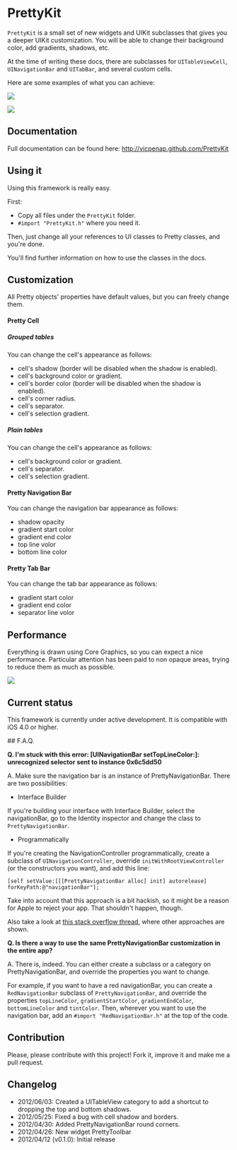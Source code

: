 # PrettyKit

`PrettyKit` is a small set of new widgets and UIKit subclasses that 
gives you a deeper UIKit customization. You will be able to change 
their background color, add gradients, shadows, etc.

At the time of writing these docs, there are subclasses for 
`UITableViewCell`, `UINavigationBar` and `UITabBar`, and several custom
cells.

Here are some examples of what you can achieve:

![](https://github.com/vicpenap/PrettyKit/raw/master/Screenshots/grouped_table.png)

![](https://github.com/vicpenap/PrettyKit/raw/master/Screenshots/plain_table.png)

## Documentation

Full documentation can be found here: http://vicpenap.github.com/PrettyKit

## Using it

Using this framework is really easy.

First:

- Copy all files under the `PrettyKit` folder. 
- `#import "PrettyKit.h"` where you need it.

Then, just change all your references to UI classes to Pretty classes, 
and you're done.

You'll find further information on how to use the classes in the docs.

## Customization

All Pretty objects' properties have default values, but you can freely
change them.

#### Pretty Cell

##### Grouped tables

You can change the cell's appearance as follows:

- cell's shadow (border will be disabled when the shadow is enabled).
- cell's background color or gradient.
- cell's border color (border will be disabled when the shadow is enabled).
- cell's corner radius.
- cell's separator.
- cell's selection gradient.

##### Plain tables

You can change the cell's appearance as follows:

- cell's background color or gradient.
- cell's separator.
- cell's selection gradient.

#### Pretty Navigation Bar

 You can change the navigation bar appearance as follows:
 
 - shadow opacity
 - gradient start color
 - gradient end color
 - top line volor
 - bottom line color


#### Pretty Tab Bar

 You can change the tab bar appearance as follows:
 
 - gradient start color
 - gradient end color
 - separator line volor

## Performance

Everything is drawn using Core Graphics, so you can expect a nice 
performance. Particular attention has been paid to non opaque areas,
trying to reduce them as much as possible.

![](https://github.com/vicpenap/PrettyKit/raw/master/Screenshots/blended_layers.png)

## Current status

This framework is currently under active development. It is compatible 
with iOS 4.0 or higher.

## F.A.Q.

**Q. I'm stuck with this error: [UINavigationBar setTopLineColor:]: unrecognized selector sent to instance 0x6c5dd50**

A. Make sure the navigation bar is an instance of PrettyNavigationBar. There are two possibilities:

- Interface Builder

If you're building your interface with Interface Builder, select the navigationBar, go to the Identity inspector and change the class to `PrettyNavigationBar`.

- Programmatically

If you're creating the NavigationController programmatically, create a subclass of `UINavigationController`, override `initWithRootViewController` (or the constructors you want), and add this line:
		
	[self setValue:[[[PrettyNavigationBar alloc] init] autorelease] forKeyPath:@"navigationBar"];

Take into account that this approach is a bit hackish, so it might be a reason for Apple to reject your app. That shouldn't happen, though.

Also take a look at [this stack overflow thread](http://stackoverflow.com/questions/1869331/set-programmatically-a-custom-subclass-of-uinavigationbar-in-uinavigationcontrol), where other approaches are shown.

**Q. Is there a way to use the same PrettyNavigationBar customization in the entire app?**

A. There is, indeed. You can either create a subclass or a category on PrettyNavigationBar, and override the properties you want to change. 

For example, if you want to have a red navigationBar, you can create a `RedNavigationBar` subclass of `PrettyNavigationBar`, and override the properties `topLineColor`, `gradientStartColor`, `gradientEndColor`, `bottomLineColor` and `tintColor`. Then, wherever you want to use the navigation bar, add an `#import "RedNavigationBar.h"` at the top of the code.


## Contribution

Please, please contribute with this project! Fork it, improve it and make 
me a pull request.

## Changelog

- 2012/06/03: Created a UITableView category to add a shortcut to dropping 
the top and bottom shadows.
- 2012/05/25: Fixed a bug with cell shadow and borders.
- 2012/04/30: Added PrettyNavigationBar round corners.
- 2012/04/26: New widget PrettyToolbar
- 2012/04/12 (v0.1.0): Initial release
